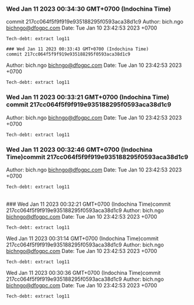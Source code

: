 
 ### Wed Jan 11 2023 00:34:30 GMT+0700 (Indochina Time) 
commit 217cc064f5f9f919e935188295f0593aca38d1c9
Author: bich.ngo <bichngo@dfogpc.com>
Date:   Tue Jan 10 23:42:53 2023 +0700

    Tech-debt: extract log11

    ### Wed Jan 11 2023 00:33:43 GMT+0700 (Indochina Time) 
    commit 217cc064f5f9f919e935188295f0593aca38d1c9
Author: bich.ngo <bichngo@dfogpc.com>
Date:   Tue Jan 10 23:42:53 2023 +0700

    Tech-debt: extract log11
### Wed Jan 11 2023 00:33:21 GMT+0700 (Indochina Time) <br>commit 217cc064f5f9f919e935188295f0593aca38d1c9
Author: bich.ngo <bichngo@dfogpc.com>
Date:   Tue Jan 10 23:42:53 2023 +0700

    Tech-debt: extract log11
### Wed Jan 11 2023 00:32:46 GMT+0700 (Indochina Time)commit 217cc064f5f9f919e935188295f0593aca38d1c9
Author: bich.ngo <bichngo@dfogpc.com>
Date:   Tue Jan 10 23:42:53 2023 +0700

    Tech-debt: extract log11
<br> ### Wed Jan 11 2023 00:32:21 GMT+0700 (Indochina Time)commit 217cc064f5f9f919e935188295f0593aca38d1c9
Author: bich.ngo <bichngo@dfogpc.com>
Date:   Tue Jan 10 23:42:53 2023 +0700

    Tech-debt: extract log11
Wed Jan 11 2023 00:31:14 GMT+0700 (Indochina Time)commit 217cc064f5f9f919e935188295f0593aca38d1c9
Author: bich.ngo <bichngo@dfogpc.com>
Date:   Tue Jan 10 23:42:53 2023 +0700

    Tech-debt: extract log11
Wed Jan 11 2023 00:30:36 GMT+0700 (Indochina Time)commit 217cc064f5f9f919e935188295f0593aca38d1c9
Author: bich.ngo <bichngo@dfogpc.com>
Date:   Tue Jan 10 23:42:53 2023 +0700

    Tech-debt: extract log11
